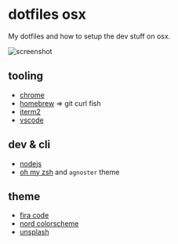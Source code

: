 # dotfiles osx
My dotfiles and how to setup the dev stuff on osx.

![screenshot](./screenshot.png)

## tooling
* [chrome](https://www.google.com/intl/de_de/chrome/)
* [homebrew](https://brew.sh/) => git curl fish
* [iterm2](https://iterm2.com/)
* [vscode](https://code.visualstudio.com/)
## dev & cli
* [nodejs](https://nodejs.org/en/)
* [oh my zsh](https://github.com/ohmyzsh/ohmyzsh) and `agnoster` theme
## theme
* [fira code](https://github.com/tonsky/FiraCode)
* [nord colorscheme](https://www.nordtheme.com/)
* [unsplash](https://unsplash.com/)
